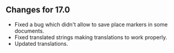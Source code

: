 ## Changes for 17.0 ##
* Fixed a bug which didn't allow to save place markers in some documents.
* Fixed translated strings making translations to work properly.
* Updated translations.

